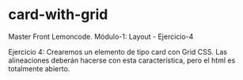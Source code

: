 # card-with-grid
Master Front Lemoncode. Módulo-1: Layout - Ejercicio-4

Ejercicio 4: Crearemos un elemento de tipo card con Grid CSS.
Las alineaciones deberán hacerse con esta característica, pero el html es totalmente abierto.